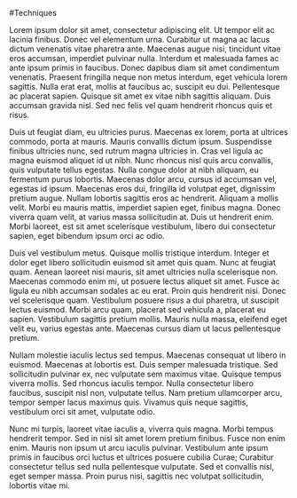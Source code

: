 #Techniques

Lorem ipsum dolor sit amet, consectetur adipiscing elit. Ut tempor elit ac lacinia finibus. Donec vel elementum urna. Curabitur ut magna ac lacus dictum venenatis vitae pharetra ante. Maecenas augue nisi, tincidunt vitae eros accumsan, imperdiet pulvinar nulla. Interdum et malesuada fames ac ante ipsum primis in faucibus. Donec dapibus diam sit amet condimentum venenatis. Praesent fringilla neque non metus interdum, eget vehicula lorem sagittis. Nulla erat erat, mollis at faucibus ac, suscipit eu dui. Pellentesque ac placerat sapien. Quisque sit amet ex vitae nibh sagittis aliquam. Duis accumsan gravida nisl. Sed nec felis vel quam hendrerit rhoncus quis et risus.

Duis ut feugiat diam, eu ultricies purus. Maecenas ex lorem, porta at ultrices commodo, porta at mauris. Mauris convallis dictum ipsum. Suspendisse finibus ultricies nunc, sed rutrum magna ultricies in. Cras vel ligula ac magna euismod aliquet id ut nibh. Nunc rhoncus nisl quis arcu convallis, quis vulputate tellus egestas. Nulla congue dolor at nibh aliquam, eu fermentum purus lobortis. Maecenas dolor arcu, cursus id accumsan vel, egestas id ipsum. Maecenas eros dui, fringilla id volutpat eget, dignissim pretium augue. Nullam lobortis sagittis eros ac hendrerit. Aliquam a mollis velit. Morbi eu mauris mattis, imperdiet sapien eget, finibus magna. Donec viverra quam velit, at varius massa sollicitudin at. Duis ut hendrerit enim. Morbi laoreet, est sit amet scelerisque vestibulum, libero dui consectetur sapien, eget bibendum ipsum orci ac odio.

Duis vel vestibulum metus. Quisque mollis tristique interdum. Integer et dolor eget libero sollicitudin euismod sit amet quis quam. Nunc at feugiat quam. Aenean laoreet nisi mauris, sit amet ultricies nulla scelerisque non. Maecenas commodo enim mi, ut posuere lectus aliquet sit amet. Fusce ac ligula eu nibh accumsan sodales ac eu erat. Proin quis hendrerit nisi. Donec vel scelerisque quam. Vestibulum posuere risus a dui pharetra, ut suscipit lectus euismod. Morbi arcu quam, placerat sed vehicula a, placerat eu sapien. Vestibulum sagittis pretium mollis. Mauris nulla massa, eleifend eget velit eu, varius egestas ante. Maecenas cursus diam ut lacus pellentesque pretium.

Nullam molestie iaculis lectus sed tempus. Maecenas consequat ut libero in euismod. Maecenas at lobortis est. Duis semper malesuada tristique. Sed sollicitudin pulvinar ex, nec vulputate sem maximus vitae. Quisque tempus viverra mollis. Sed rhoncus iaculis tempor. Nulla consectetur libero faucibus, suscipit nisl non, vulputate tellus. Nam pretium ullamcorper arcu, tempor semper lacus maximus quis. Vivamus quis neque sagittis, vestibulum orci sit amet, vulputate odio.

Nunc mi turpis, laoreet vitae iaculis a, viverra quis magna. Morbi tempus hendrerit tempor. Sed in nisl sit amet lorem pretium finibus. Fusce non enim enim. Mauris non ipsum ut arcu iaculis pulvinar. Vestibulum ante ipsum primis in faucibus orci luctus et ultrices posuere cubilia Curae; Curabitur consectetur tellus sed nulla pellentesque vulputate. Sed et convallis nisl, eget semper massa. Proin purus nisi, sagittis nec volutpat sollicitudin, lobortis vitae mi.
